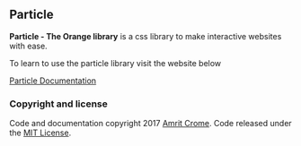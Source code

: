 <h2>Particle</h2>
<p><b>Particle - The Orange library</b> is a css library to make interactive websites with ease.</p>
<p>To learn to use the particle library visit the website below</p>
<a href="https://particle.amritcrome.com">Particle Documentation</a>
<h3>Copyright and license</h3>
<p>Code and documentation copyright 2017 <a href="https://amritcrome.com">Amrit Crome</a>. Code released under the <a href="https://github.com/amritcrome/Particle/blob/master/LICENSE">MIT License</a>.</p>

